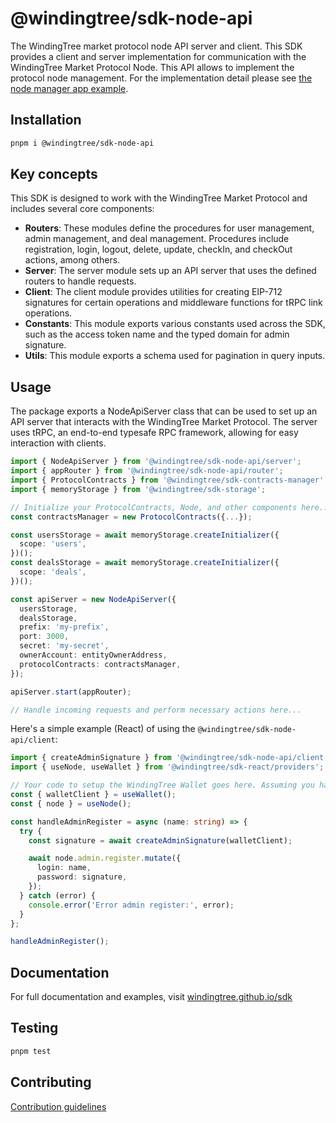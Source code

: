 # @windingtree/sdk-node-api

The WindingTree market protocol node API server and client. This SDK provides a client and server implementation for communication with the WindingTree Market Protocol Node. This API allows to implement the protocol node management. For the implementation detail please see [the node manager app example](../../examples/manager/).

## Installation

```bash
pnpm i @windingtree/sdk-node-api
```

## Key concepts

This SDK is designed to work with the WindingTree Market Protocol and includes several core components:

- **Routers**: These modules define the procedures for user management, admin management, and deal management. Procedures include registration, login, logout, delete, update, checkIn, and checkOut actions, among others.
- **Server**: The server module sets up an API server that uses the defined routers to handle requests.
- **Client**: The client module provides utilities for creating EIP-712 signatures for certain operations and middleware functions for tRPC link operations.
- **Constants**: This module exports various constants used across the SDK, such as the access token name and the typed domain for admin signature.
- **Utils**: This module exports a schema used for pagination in query inputs.

## Usage

The package exports a NodeApiServer class that can be used to set up an API server that interacts with the WindingTree Market Protocol. The server uses tRPC, an end-to-end typesafe RPC framework, allowing for easy interaction with clients.

```typescript
import { NodeApiServer } from '@windingtree/sdk-node-api/server';
import { appRouter } from '@windingtree/sdk-node-api/router';
import { ProtocolContracts } from '@windingtree/sdk-contracts-manager';
import { memoryStorage } from '@windingtree/sdk-storage';

// Initialize your ProtocolContracts, Node, and other components here...
const contractsManager = new ProtocolContracts({...});

const usersStorage = await memoryStorage.createInitializer({
  scope: 'users',
})();
const dealsStorage = await memoryStorage.createInitializer({
  scope: 'deals',
})();

const apiServer = new NodeApiServer({
  usersStorage,
  dealsStorage,
  prefix: 'my-prefix',
  port: 3000,
  secret: 'my-secret',
  ownerAccount: entityOwnerAddress,
  protocolContracts: contractsManager,
});

apiServer.start(appRouter);

// Handle incoming requests and perform necessary actions here...
```

Here's a simple example (React) of using the `@windingtree/sdk-node-api/client`:

```typescript
import { createAdminSignature } from '@windingtree/sdk-node-api/client';
import { useNode, useWallet } from '@windingtree/sdk-react/providers';

// Your code to setup the WindingTree Wallet goes here. Assuming you have a `walletClient` object in the app component.
const { walletClient } = useWallet();
const { node } = useNode();

const handleAdminRegister = async (name: string) => {
  try {
    const signature = await createAdminSignature(walletClient);

    await node.admin.register.mutate({
      login: name,
      password: signature,
    });
  } catch (error) {
    console.error('Error admin register:', error);
  }
};

handleAdminRegister();
```

## Documentation

For full documentation and examples, visit [windingtree.github.io/sdk](https://windingtree.github.io/sdk)

## Testing

```bash
pnpm test
```

## Contributing

[Contribution guidelines](https://windingtree.github.io/sdk/#/docs/contribution)
